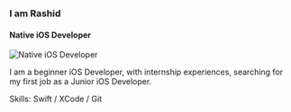 ### I am Rashid
#### Native iOS Developer
![Native iOS Developer](https://arturssmirnovs.github.io/github-profile-readme-generator/images/banner.png)

I am a beginner iOS Developer, with internship experiences, searching for my first job as a Junior iOS Developer. 

Skills: Swift / XCode / Git
